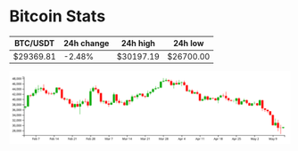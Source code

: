 # Bitcoin Stats

BTC/USDT|24h change|24h high|24h low|
|---|---|---|---|
|$29369.81|-2.48%|$30197.19|$26700.00|

<img src="./chart.svg">
